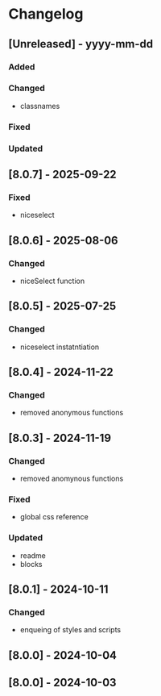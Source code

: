 # Changelog
## [Unreleased] - yyyy-mm-dd

### Added

### Changed
- classnames

### Fixed

### Updated

## [8.0.7] - 2025-09-22


### Fixed
- niceselect

## [8.0.6] - 2025-08-06


### Changed
- niceSelect function

## [8.0.5] - 2025-07-25


### Changed
- niceselect instatntiation

## [8.0.4] - 2024-11-22


### Changed
- removed anonymous functions

## [8.0.3] - 2024-11-19


### Changed
- removed anomynous functions

### Fixed
- global css reference

### Updated
- readme
- blocks

## [8.0.1] - 2024-10-11


### Changed
- enqueing of styles and scripts

## [8.0.0] - 2024-10-04


## [8.0.0] - 2024-10-03
